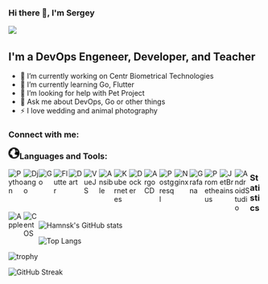 ### Hi there 👋, I'm Sergey

![](https://komarev.com/ghpvc/?username=hamnsk)

## I'm a DevOps Engeneer, Developer, and Teacher

- 🔭 I’m currently working on Centr Biometrical Technologies
- 🌱 I’m currently learning Go, Flutter
- 🤔 I’m looking for help with Pet Project
- 💬 Ask me about DevOps, Go or other things
- ⚡ I love wedding and animal photography

### Connect with me:

[<img align="left" alt="sergeyvisman.ru" width="22px" src="https://raw.githubusercontent.com/iconic/open-iconic/master/svg/globe.svg" />][website]

### Languages and Tools:

<img align="left" alt="Python" width="30px" src="https://cdn.jsdelivr.net/gh/devicons/devicon/icons/python/python-original-wordmark.svg" />
<img align="left" alt="Django" width="30px" src="https://cdn.jsdelivr.net/gh/devicons/devicon/icons/django/django-plain.svg" />
<img align="left" alt="Go" width="30px" src="https://cdn.jsdelivr.net/gh/devicons/devicon/icons/go/go-original-wordmark.svg" />
<img align="left" alt="Flutter" width="30px" src="https://cdn.jsdelivr.net/gh/devicons/devicon/icons/flutter/flutter-original.svg" />
<img align="left" alt="Dart" width="30px" src="https://cdn.jsdelivr.net/gh/devicons/devicon/icons/dart/dart-original-wordmark.svg" />          
<img align="left" alt="VueJS" width="30px" src="https://cdn.jsdelivr.net/gh/devicons/devicon/icons/vuejs/vuejs-original-wordmark.svg" />
<img align="left" alt="Ansible" width="30px" src="https://cdn.jsdelivr.net/gh/devicons/devicon/icons/ansible/ansible-original-wordmark.svg" />
<img align="left" alt="Kubernetes" width="30px" src="https://cdn.jsdelivr.net/gh/devicons/devicon/icons/kubernetes/kubernetes-plain.svg" />
<img align="left" alt="Docker" width="30px" src="https://cdn.jsdelivr.net/gh/devicons/devicon/icons/docker/docker-original-wordmark.svg" />         
<img align="left" alt="ArgoCD" width="30px" src="https://cdn.jsdelivr.net/gh/devicons/devicon/icons/argocd/argocd-original.svg" />
<img align="left" alt="Postgresql" width="30px" src="https://cdn.jsdelivr.net/gh/devicons/devicon/icons/postgresql/postgresql-original-wordmark.svg" />
<img align="left" alt="Nginx" width="30px" src="https://cdn.jsdelivr.net/gh/devicons/devicon/icons/nginx/nginx-original.svg" />
<img align="left" alt="Grafana" width="30px" src="https://cdn.jsdelivr.net/gh/devicons/devicon/icons/grafana/grafana-original-wordmark.svg" />
<img align="left" alt="Prometheus" width="30px" src="https://cdn.jsdelivr.net/gh/devicons/devicon/icons/prometheus/prometheus-original.svg" />            <img align="left" alt="JetBrains" width="30px" src="https://cdn.jsdelivr.net/gh/devicons/devicon/icons/jetbrains/jetbrains-original.svg" />
<img align="left" alt="AndroidStudio" width="30px" src="https://cdn.jsdelivr.net/gh/devicons/devicon/icons/androidstudio/androidstudio-original.svg" />
<img align="left" alt="Apple" width="30px" src="https://cdn.jsdelivr.net/gh/devicons/devicon/icons/apple/apple-original.svg" />
<img align="left" alt="CentOS" width="30px" src="https://cdn.jsdelivr.net/gh/devicons/devicon/icons/centos/centos-original-wordmark.svg" />

### Statistics

![Hamnsk's GitHub stats](https://github-readme-stats.vercel.app/api?username=hamnsk)

![Top Langs](https://github-readme-stats.vercel.app/api/top-langs/?username=hamnsk)

![trophy](https://github-profile-trophy.vercel.app/?username=hamnsk)

![GitHub Streak](https://github-readme-streak-stats.herokuapp.com/?user=hamnsk)

[website]: https://sergeyvisman.ru/

